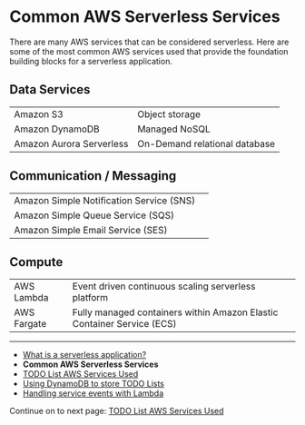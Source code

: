# Common AWS Serverless Services

There are many AWS services that can be considered serverless. Here are some of the most 
common AWS services used that provide the foundation building blocks for a serverless application.

## Data Services

|||
|----|---|
| Amazon S3 | Object storage |
| Amazon DynamoDB | Managed NoSQL |
| Amazon Aurora Serverless | On-Demand relational database |

## Communication / Messaging
|||
|---|---|
| Amazon Simple Notification Service (SNS) | |
| Amazon Simple Queue Service (SQS) | |
| Amazon Simple Email Service (SES) | |

## Compute
|||
|-|-|
| AWS Lambda | Event driven continuous scaling serverless platform |
| AWS Fargate | Fully managed containers within Amazon Elastic Container Service (ECS) |

<!-- Generated Navigation -->
---

* [What is a serverless application?](./WhatIsServerless.md)
* **Common AWS Serverless Services**
* [TODO List AWS Services Used](./TODOListServices.md)
* [Using DynamoDB to store TODO Lists](./DynamoDBModule/WhatIsDynamoDB.md)
* [Handling service events with Lambda](./StreamProcessing/ServiceEvents.md)

Continue on to next page: [TODO List AWS Services Used](./TODOListServices.md)

